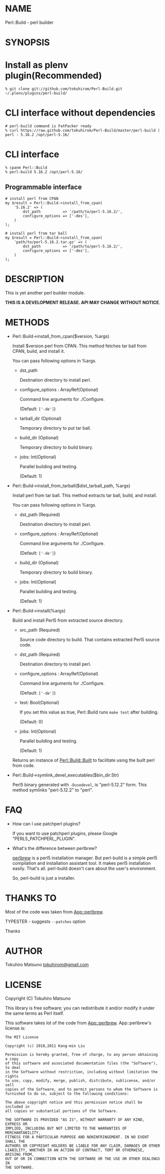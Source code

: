# NAME

Perl::Build - perl builder

# SYNOPSIS

# Install as plenv plugin(Recommended)

    % git clone git://github.com/tokuhirom/Perl-Build.git ~/.plenv/plugins/perl-build/

# CLI interface without dependencies

    # perl-build command is FatPacker ready
    % curl https://raw.github.com/tokuhirom/Perl-Build/master/perl-build | perl - 5.16.2 /opt/perl-5.16/

# CLI interface

    % cpanm Perl::Build
    % perl-build 5.16.2 /opt/perl-5.16/

## Programmable interface

    # install perl from CPAN
    my $result = Perl::Build->install_from_cpan(
        '5.16.2' => (
            dst_path          => '/path/to/perl-5.16.2/',
            configure_options => ['-des'],
        )
    );

    # install perl from tar ball
    my $result = Perl::Build->install_from_cpan(
        'path/to/perl-5.16.2.tar.gz' => (
            dst_path          => '/path/to/perl-5.16.2/',
            configure_options => ['-des'],
        )
    );

# DESCRIPTION

This is yet another perl builder module.

__THIS IS A DEVELOPMENT RELEASE. API MAY CHANGE WITHOUT NOTICE__.

# METHODS

- Perl::Build->install\_from\_cpan($version, %args)

    Install $version perl from CPAN. This method fetches tar ball from CPAN, build, and install it.

    You can pass following options in %args.

    - dst\_path

        Destination directory to install perl.

    - configure\_options : ArrayRef(Optional)

        Command line arguments for ./Configure.

        (Default: `['-de']`)

    - tarball\_dir (Optional)

        Temporary directory to put tar ball.

    - build\_dir (Optional)

        Temporary directory to build binary.

    - jobs: Int(Optional)

        Parallel building and testing.

        (Default: 1)

- Perl::Build->install\_from\_tarball($dist\_tarball\_path, %args)

    Install perl from tar ball. This method extracts tar ball, build, and install.

    You can pass following options in %args.

    - dst\_path (Required)

        Destination directory to install perl.

    - configure\_options : ArrayRef(Optional)

        Command line arguments for ./Configure.

        (Default: `['-de']`)

    - build\_dir (Optional)

        Temporary directory to build binary.

    - jobs: Int(Optional)

        Parallel building and testing.

        (Default: 1)

- Perl::Build->install(%args)

    Build and install Perl5 from extracted source directory.

    - src\_path (Required)

        Source code directory to build.  That contains extracted Perl5 source code.

    - dst\_path (Required)

        Destination directory to install perl.

    - configure\_options : ArrayRef(Optional)

        Command line arguments for ./Configure.

        (Default: `['-de']`)

    - test: Bool(Optional)

        If you set this value as true, Perl::Build runs `make test` after building.

        (Default: 0)

    - jobs: Int(Optional)

        Parallel building and testing.

        (Default: 1)

    Returns an instance of [Perl::Build::Built](https://metacpan.org/pod/Perl::Build::Built) to facilitate using the built perl from code.

- Perl::Build->symlink\_devel\_executables($bin\_dir:Str)

    Perl5 binary generated with ` -Dusedevel `, is "perl-5.12.2" form. This method symlinks "perl-5.12.2" to "perl".

# FAQ

- How can I use patchperl plugins?

    If you want to use patchperl plugins, please Google "PERL5\_PATCHPERL\_PLUGIN".

- What's the difference between perlbrew?

    [perlbrew](https://metacpan.org/pod/perlbrew) is a perl5 installation manager. But perl-build is a simple perl5 compilation and installation assistant tool.
    It makes perl5 installation easily. That's all. perl-build doesn't care about the user's environment.

    So, perl-build is just a installer.

# THANKS TO

Most of the code was taken from [App::perlbrew](https://metacpan.org/pod/App::perlbrew).

TYPESTER - suggests `--patches` option

Thanks

# AUTHOR

Tokuhiro Matsuno <tokuhirom@gmail.com>

# LICENSE

Copyright (C) Tokuhiro Matsuno

This library is free software; you can redistribute it and/or modify
it under the same terms as Perl itself.

This software takes lot of the code from [App::perlbrew](https://metacpan.org/pod/App::perlbrew). App::perlbrew's license is:

    The MIT License

    Copyright (c) 2010,2011 Kang-min Liu

    Permission is hereby granted, free of charge, to any person obtaining a copy
    of this software and associated documentation files (the "Software"), to deal
    in the Software without restriction, including without limitation the rights
    to use, copy, modify, merge, publish, distribute, sublicense, and/or sell
    copies of the Software, and to permit persons to whom the Software is
    furnished to do so, subject to the following conditions:

    The above copyright notice and this permission notice shall be included in
    all copies or substantial portions of the Software.

    THE SOFTWARE IS PROVIDED "AS IS", WITHOUT WARRANTY OF ANY KIND, EXPRESS OR
    IMPLIED, INCLUDING BUT NOT LIMITED TO THE WARRANTIES OF MERCHANTABILITY,
    FITNESS FOR A PARTICULAR PURPOSE AND NONINFRINGEMENT. IN NO EVENT SHALL THE
    AUTHORS OR COPYRIGHT HOLDERS BE LIABLE FOR ANY CLAIM, DAMAGES OR OTHER
    LIABILITY, WHETHER IN AN ACTION OF CONTRACT, TORT OR OTHERWISE, ARISING FROM,
    OUT OF OR IN CONNECTION WITH THE SOFTWARE OR THE USE OR OTHER DEALINGS IN
    THE SOFTWARE.
